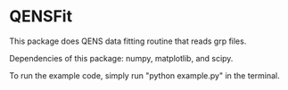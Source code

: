 # QENSFit

This package does QENS data fitting routine that reads grp files.

Dependencies of this package: numpy, matplotlib, and scipy.

To run the example code, simply run "python example.py" in the terminal.
